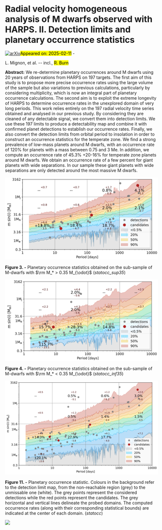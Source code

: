 <div class="macros" style="visibility:hidden;">
$\newcommand{\ensuremath}{}$
$\newcommand{\xspace}{}$
$\newcommand{\object}[1]{\texttt{#1}}$
$\newcommand{\farcs}{{.}''}$
$\newcommand{\farcm}{{.}'}$
$\newcommand{\arcsec}{''}$
$\newcommand{\arcmin}{'}$
$\newcommand{\ion}[2]{#1#2}$
$\newcommand{\textsc}[1]{\textrm{#1}}$
$\newcommand{\hl}[1]{\textrm{#1}}$
$\newcommand{\footnote}[1]{}$
$\newcommand{\gcnote}[1]{\textcolor{orange}{\textbf{[GC: #1]}}}$
$\newcommand{\thefootnote}{\arabic{footnote}}$
$\newcommand{\footnoterule}$
$\newcommand{\footnoterule}$
$\newcommand{\footnoterule}$
$\newcommand\cl{#1}$
$\newcommand\cf{#1}$
$\newcommand\cn{#1}$
$\newcommand\cx{#1}$
$\newcommand\rb{#1}$</div>



<div id="title">

# Radial velocity homogeneous analysis of M dwarfs observed with HARPS. II. Detection limits and planetary occurrence statistics

</div>
<div id="comments">

[![arXiv](https://img.shields.io/badge/arXiv-2502.06553-b31b1b.svg)](https://arxiv.org/abs/2502.06553)<mark>Appeared on: 2025-02-11</mark> - 

</div>
<div id="authors">

L. Mignon, et al. -- incl., <mark>R. Burn</mark>

</div>
<div id="abstract">

**Abstract:**            We re-determine planetary occurrences around M dwarfs using 20 years of observations from HARPS on 197 targets. The first aim of this study is to propose more precise occurrence rates using the large volume of the sample but also variations to previous calculations, particularly by considering multiplicity, which is now an integral part of planetary occurrence calculations. The second aim is to exploit the extreme longevity of HARPS to determine occurrence rates in the unexplored domain of very long periods. This work relies entirely on the 197 radial velocity time series obtained and analysed in our previous study. By considering they are cleaned of any detectable signal, we convert them into detection limits. We use these 197 limits to produce a detectability map and combine it with confirmed planet detections to establish our occurrence rates. Finally, we also convert the detection limits from orbital period to insolation in order to construct an occurrence statistics for the temperate zone. We find a strong prevalence of low-mass planets around M dwarfs, with an occurrence rate of 120% for planets with a mass between 0.75 and 3 Me. In addition, we compute an occurrence rate of 45.3% +20-16% for temperate zone planets around M dwarfs. We obtain an occurrence rate of a few percent for giant planets with wide separations. In our sample these giant planets with wide separations are only detected around the most massive M dwarfs.         

</div>

<div id="div_fig1">

<img src="tmp_2502.06553/./stat-occu-pla_cand_sup35_decale.png" alt="Fig3" width="100%"/>

**Figure 3. -** Planetary occurrence statistics obtained on the sub-sample of M-dwarfs with $\rm M_* > 0.35 M_{\odot}$ (*statocc_sup35*)

</div>
<div id="div_fig2">

<img src="tmp_2502.06553/./stat-occu-pla_cand_inf35_decale.png" alt="Fig4" width="100%"/>

**Figure 4. -** Planetary occurrence statistics obtained on the sub-sample of M-dwarfs with $\rm M_* < 0.35 M_{\odot}$ (*statocc_inf35*)

</div>
<div id="div_fig3">

<img src="tmp_2502.06553/./stat-occu_cand_gde.png" alt="Fig11" width="100%"/>

**Figure 11. -** Planetary occurrence statistic. Colours in the background refer to the detection limit map, from the non-reachable region (grey) to the unmissable one (white). The grey points represent the considered detections while the red points represent the candidates. The grey horizontal and vertical lines delineate the probed domains. The computed occurrence rates (along with their corresponding statistical bounds) are indicated at the center of each domain. (*statocc*)

</div><div id="qrcode"><img src=https://api.qrserver.com/v1/create-qr-code/?size=100x100&data="https://arxiv.org/abs/2502.06553"></div>